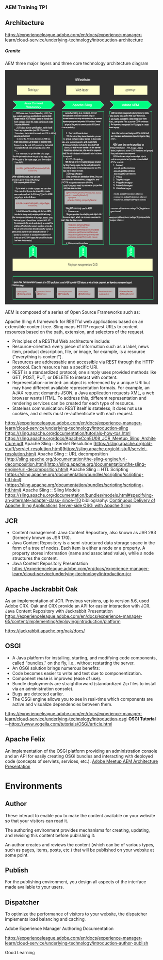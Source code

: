 ### AEM Training TP1
## Architecture

https://experienceleague.adobe.com/en/docs/experience-manager-learn/cloud-service/underlying-technology/introduction-architecture
##### Granite
AEM three major layers and three core technology architecture diagram

![在这里插入图片描述](https://github.com/indranim/aem-training/blob/tp1/AEM_Arch.jpg)


AEM is composed of a series of Open Source Frameworks such as:

Apache Sling
A framework for RESTful web applications based on an extensible content tree.
Sling maps HTTP request URLs to content resources based on the path, extension, and selectors of the request.
 - Principles of a RESTful Web architecture include:
 - Resource-oriented: every piece of information such as a label, news item, product description, file, or image, for example, is a resource ("everything is content").
 - Resources are addressable and accessible via REST through the HTTP protocol. Each resource has a specific URI.
 - REST is a standardized protocol; one simply uses provided methods like GET, POST, PUT, or DELETE to interact with content.
 - Representation-oriented: an object is referenced by a unique URI but may have different available representation formats. For example, an AJAX request demands JSON, a Java application requests XML, a web browser wants HTML. To address this, different representation and rendering services can be created for each type of resource.
 - Stateless communication: REST itself is stateless; it does not use cookies, and clients must re-authenticate with each request.
   
https://experienceleague.adobe.com/en/docs/experience-manager-learn/cloud-service/underlying-technology/introduction-sling
https://sling.apache.org/documentation/tutorials-how-tos.html
https://sling.apache.org/docs/ApacheConEU08_JCR_Meetup_Sling_Architecture.pdf
Apache Sling :: Servlet Resolution
			 [https://sling.apache.org/old-stuff/servlet-resolution.html](https://sling.apache.org/old-stuff/servlet-resolution.html)
			Apache Sling :: URL decomposition
			 [http://sling.apache.org/documentation/the-sling-engine/url-decomposition.html](http://sling.apache.org/documentation/the-sling-engine/url-decomposition.html)
			Apache Sling :: HTL Scripting
			 [https://sling.apache.org/documentation/bundles/scripting/scripting-htl.html](https://sling.apache.org/documentation/bundles/scripting/scripting-htl.html)
			Apache Sling :: Sling Models
			 [https://sling.apache.org/documentation/bundles/models.html#specifying-an-alternate-adapter-class-     since-110](https://sling.apache.org/documentation/bundles/models.html#specifying-an-alternate-adapter-class-%20%20%20%20%20since-110)
			bibliography:
			 [Continuous Delivery of Apache Sling Applications](https://github.com/tobywang11030/mangoCMS/blob/master/Continuous%20Delivery%20of%20Apache%20Sling%20Applications.pdf)
			 [Server-side OSGi with Apache Sling](https://github.com/tobywang11030/mangoCMS/blob/master/Server-side%20OSGi%20with%20Apache%20Sling.pdf)

JCR 
-----
- Content management: Java Content Repository, also known as JSR 283 (formerly known as JSR 170).
- Java Content Repository is a semi-structured data storage space in the form of a tree of nodes. Each item is either a node or a property. A property stores information (name and associated value), while a node structures the content.
- Java Content Repository Presentation 
https://experienceleague.adobe.com/en/docs/experience-manager-learn/cloud-service/underlying-technology/introduction-jcr

Apache Jackrabbit Oak 
-----------------------
As an implementation of JCR. Previous versions, up to version 5.6, used Adobe CRX. Oak and CRX provide an API for easier interaction with JCR.
Java Content Repository with Jackrabbit Presentation
https://experienceleague.adobe.com/en/docs/experience-manager-65/content/implementing/deploying/introduction/platform

https://jackrabbit.apache.org/oak/docs/

OSGI
----
- A Java platform for installing, starting, and modifying code components, called "bundles," on the fly, i.e., without restarting the server.
- An OSGI solution brings numerous benefits:
- Code becomes easier to write and test due to componentization.
- Component reuse is improved (ease of use).
- Bundle deployments are straightforward (standardized Zip files to install via an administration console).
- Bugs are detected earlier.
- The OSGI engine allows you to see in real-time which components are active and visualize dependencies between them.

https://experienceleague.adobe.com/en/docs/experience-manager-learn/cloud-service/underlying-technology/introduction-osgi
**OSGI Tutorial** --https://www.vogella.com/tutorials/OSGi/article.html

Apache Felix
--------------
An implementation of the OSGI platform providing an administration console and an API for easily creating OSGI bundles and interacting with deployed code (concepts of servlets, services, etc.).
[Adobe Meetup AEM Architecture Presentation](https://felix.apache.org/documentation/tutorials-examples-and-presentations/apache-felix-osgi-tutorial.html)

Environments
============
Author
------------
These interact to enable you to make the content available on your website so that your visitors can read it.

The authoring environment provides mechanisms for creating, updating, and revising this content before publishing it:

An author creates and reviews the content (which can be of various types, such as pages, items, posts, etc.) that will be published on your website at some point.

Publish
------------
For the publishing environment, you design all aspects of the interface made available to your users.

Dispatcher
---------------
To optimize the performance of visitors to your website, the dispatcher implements load balancing and caching.

Adobe Experience Manager Authoring Documentation

https://experienceleague.adobe.com/en/docs/experience-manager-learn/cloud-service/underlying-technology/introduction-author-publish

Good Learning
